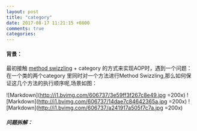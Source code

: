 ```yaml
---
layout: post
title: "category"
date: 2017-08-17 11:21:15 +0800
comments: true
categories: 
---
```


#### 背景：
最初接触 [method swizzling](http://blog.csdn.net/yiyaaixuexi/article/details/9374411) + category 的方式来实现AOP时，遇到一个问题：在一个类的两个category 里同时对一个方法进行Method Swizzling,那么如何保证这几个方法的执行顺序呢,场景如图： 

![Markdown](http://i1.bvimg.com/606737/3e59ff3f267c8e49.jpg =200x)
![Markdown](http://i1.bvimg.com/606737/14dae7c84642365a.jpg =200x)
![Markdown](http://i1.bvimg.com/606737/a241917a505f7c7a.jpg =200x)
##### 问题拆解：
